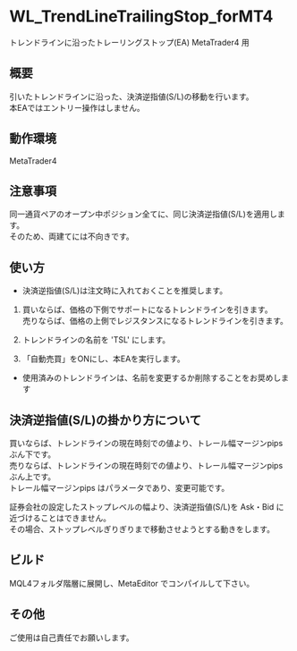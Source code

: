 ﻿# WL_TrendLineTrailingStop_forMT4
トレンドラインに沿ったトレーリングストップ(EA) 
MetaTrader4 用

## 概要
引いたトレンドラインに沿った、決済逆指値(S/L)の移動を行います。  
本EAではエントリー操作はしません。

## 動作環境
MetaTrader4 


## 注意事項
同一通貨ペアのオープン中ポジション全てに、同じ決済逆指値(S/L)を適用します。  
そのため、両建てには不向きです。

## 使い方
* 決済逆指値(S/L)は注文時に入れておくことを推奨します。

1. 買いならば、価格の下側でサポートになるトレンドラインを引きます。  
売りならば、価格の上側でレジスタンスになるトレンドラインを引きます。

2. トレンドラインの名前を 'TSL' にします。

3. 「自動売買」をONにし、本EAを実行します。

* 使用済みのトレンドラインは、名前を変更するか削除することをお奨めします


## 決済逆指値(S/L)の掛かり方について
買いならば、トレンドラインの現在時刻での値より、トレール幅マージンpips ぶん下です。  
売りならば、トレンドラインの現在時刻での値より、トレール幅マージンpips ぶん上です。  
トレール幅マージンpips はパラメータであり、変更可能です。  
  
証券会社の設定したストップレベルの幅より、決済逆指値(S/L)を Ask・Bid に近づけることはできません。  
その場合、ストップレベルぎりぎりまで移動させようとする動きをします。


## ビルド
MQL4フォルダ階層に展開し、MetaEditor でコンパイルして下さい。

## その他
ご使用は自己責任でお願いします。
